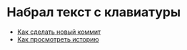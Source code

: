 # Набрал текст с клавиатуры
- [Как сделать новый коммит](./commmit_help.md)
- [Как просмотреть историю](./log_help.md)
